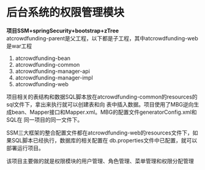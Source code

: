 # 后台系统的权限管理模块
**项目SSM+springSecurity+bootstrap+zTree**    
atcrowdfunding-parent是父工程，以下都是子工程，其中atcrowdfunding-web是war工程
1. atcrowdfunding-bean
2. atcrowdfunding-common
3. atcrowdfunding-manager-api
4. atcrowdfunding-manager-impl
5. atcrowdfunding-web    

项目相关的表结构和数据SQL脚本放在atcrowdfunding-common的resources的sql文件下，拿出来执行就可以创建表和向
表中插入数据。项目使用了MBG逆向生成bean、Mapper接口和Mapper.xml。MBG的配置文件generatorConfig.xml和SQL在
同一项目的同一文件下。     

SSM三大框架的整合配置文件都在atcrowdfunding-web的resources文件下，如果SQL脚本已经执行，数据库的相关配置在
db.properties文件中已配置，就可以部署运行项目。

该项目主要做的就是权限模块的用户管理、角色管理、菜单管理和权限分配管理

